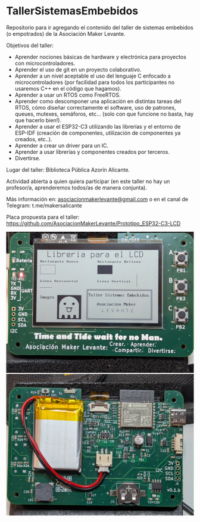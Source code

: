 # TallerSistemasEmbebidos
Repositorio para ir agregando el contenido del taller de sistemas embebidos (o empotrados) de la Asociación Maker Levante.

Objetivos del taller:

- Aprender nociones básicas de hardware y electrónica para proyectos con microcontroladores.
- Aprender el uso de git en un proyecto colaborativo.
- Aprender a un nivel aceptable el uso del lenguaje C enfocado a microcontroladores (por facilidad para todos los participantes no usaremos C++ en el código que hagamos).
- Aprender a usar un RTOS como FreeRTOS.
- Aprender como descomponer una aplicación en distintas tareas del RTOS, cómo diseñar correctamente el software, uso de patrones, queues, mutexes, semáforos, etc... (solo con que funcione no basta, hay que hacerlo bien!).
- Aprender a usar el ESP32-C3 utilizando las librerías y el entorno de ESP-IDF (creación de componentes, utilización de componentes ya creados, etc..).
- Aprender a crear un driver para un IC.
- Aprender a usar librerías y componentes creados por terceros.
- Divertirse.

Lugar del taller: Biblioteca Pública Azorín Alicante. 

Actividad abierta a quien quiera participar (en este taller no hay un profesor/a, aprenderemos todos/as de manera conjunta).

Más información en: asociacionmakerlevante@gmail.com o en el canal de Telegram: t.me/makersalicante

Placa propuesta para el taller: https://github.com/AsociacionMakerLevante/Prototipo_ESP32-C3-LCD

<img src="https://github.com/AsociacionMakerLevante/TallerSistemasEmbebidos/blob/main/Imagenes/LCD1.jpg" width="750">

<img src="https://github.com/AsociacionMakerLevante/TallerSistemasEmbebidos/blob/main/Imagenes/Batt.jpg" width="750">





